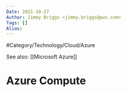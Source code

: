 ```yaml
---
Date: 2021-10-27
Author: Jimmy Briggs <jimmy.briggs@pwc.com>
Tags: []
Alias:
---
```


#Category/Technology/Cloud/Azure 

See also: [[Microsoft Azure]]

# Azure Compute

